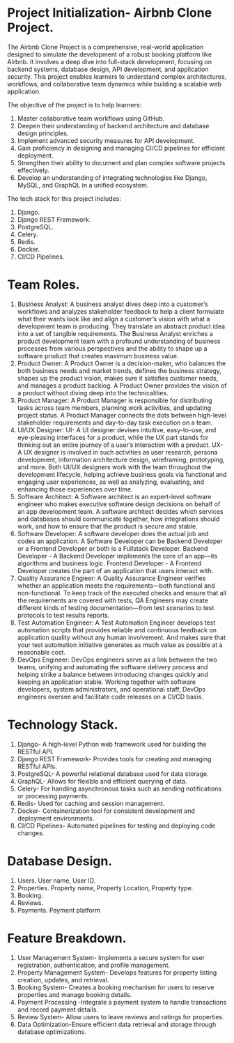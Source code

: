 # Project Initialization- Airbnb Clone Project.
The Airbnb Clone Project  is a comprehensive, real-world application designed to simulate the development of a robust booking platform like Airbnb. It involves a deep dive into full-stack development, focusing on backend systems, database design, API development, and application security. This project enables learners to understand complex architectures, workflows, and collaborative team dynamics while building a scalable web application. 

The objective of the project is to help learners:
1. Master collaborative team workflows using GitHub.
2. Deepen their understanding of backend architecture and database design principles.
3. Implement advanced security measures for API development.
4. Gain proficiency in designing and managing CI/CD pipelines for efficient deployment.
5. Strengthen their ability to document and plan complex software projects effectively.
6. Develop an understanding of integrating technologies like Django, MySQL, and GraphQL in a unified ecosystem.

The tech stack for this project includes:
1. Django.
2. Django REST Framework.
3. PostgreSQL.
4. Celery.
5. Redis.
6. Docker.
7. CI/CD Pipelines. 

# Team Roles.
1. Business Analyst: A business analyst dives deep into a customer’s workflows and analyzes stakeholder feedback to help a client formulate what their wants look like and align a customer’s vision with what a development team is producing. They translate an abstract product idea into a set of tangible requirements. The Business Analyst enriches a product development team with a profound understanding of business processes from various perspectives and the ability to shape up a software product that creates maximum business value.
2. Product Owner: A Product Owner is a decision-maker, who balances the both business needs and market trends, defines the  business strategy, shapes up the product vision, makes sure it satisfies customer needs, and manages a product backlog. A Product Owner provides the vision of a product without diving deep into the technicalities.
3. Product Manager: A Product Manager is responsible for distributing tasks across team members, planning work activities, and updating project status. A Product Manager connects the dots between high-level stakeholder requirements and day-to-day task execution on a team.
4. UI/UX Designer:
   UI- A UI designer devises intuitive, easy-to-use, and eye-pleasing interfaces for a product, while the UX part stands for thinking out an entire journey of a user’s interaction with a product. 
   UX- A UX designer is involved in such activities as user research, persona development, information architecture design, wireframing, prototyping, and more.
Both UI/UX designers work with the team throughout the development lifecycle, helping achieve business goals via functional and engaging user experiences, as well as analyzing, evaluating, and enhancing those experiences over time.
5. Software Architect: A Software architect is an expert-level software engineer who makes executive software design decisions on behalf of an app development team. A software architect decides which services and databases should communicate together, how integrations should work, and how to ensure that the product is secure and stable.
6. Software Developer: A software developer does the actual job and codes an application. A Software Developer can be Backend Developer or a Frontend Developer or both ie a Fullstack Developer.
   Backend Developer -  A Backend Developer implements the core of an app—its algorithms and business logic.
   Frontend Developer - A Frontend Developer creates the part of an application that users interact with.
7. Quality Assurance Engieer: A Quality Assurance Engineer verifies whether an application meets the requirements—both functional and non-functional. To keep track of the executed checks and ensure that all the requirements are covered with tests, QA Engineers may create different kinds of testing documentation—from test scenarios to test protocols to test results reports.
8. Test Automation Engineer: A Test Automation Engineer develops test automation scripts that provides reliable and continuous feedback on application quality without any human involvement. And makes sure that your test automation initiative generates as much value as possible at a reasonable cost.
9. DevOps Engineer: DevOps engineers serve as a link between the two teams, unifying and automating the software delivery process and helping strike a balance between introducing changes quickly and keeping an application stable. Working together with software developers, system administrators, and operational staff, DevOps engineers oversee and facilitate code releases on a CI/CD basis.

# Technology Stack.
1. Django- A high-level Python web framework used for building the RESTful API.
2. Django REST Framework- Provides tools for creating and managing RESTful APIs.
3. PostgreSQL- A powerful relational database used for data storage.
4. GraphQL- Allows for flexible and efficient querying of data.
5. Celery- For handling asynchronous tasks such as sending notifications or processing payments.
6. Redis- Used for caching and session management.
7. Docker- Containerization tool for consistent development and deployment environments.
8. CI/CD Pipelines- Automated pipelines for testing and deploying code changes.

# Database Design.
1. Users.
   User name, User ID.
2. Properties.
   Property name, Property Location, Property type.
3. Booking.
4. Reviews.
5. Payments.
   Payment platform

# Feature Breakdown.
1. User Management System- Implements a secure system for user registration, authentication, and profile management.
2. Property Management System- Develops features for property listing creation, updates, and retrieval.
3. Booking System- Creates a booking mechanism for users to reserve properties and manage booking details.
4. Payment Processing -Integrate a payment system to handle transactions and record payment details.
5. Review System- Allow users to leave reviews and ratings for properties.
6. Data Optimization-Ensure efficient data retrieval and storage through database optimizations.
